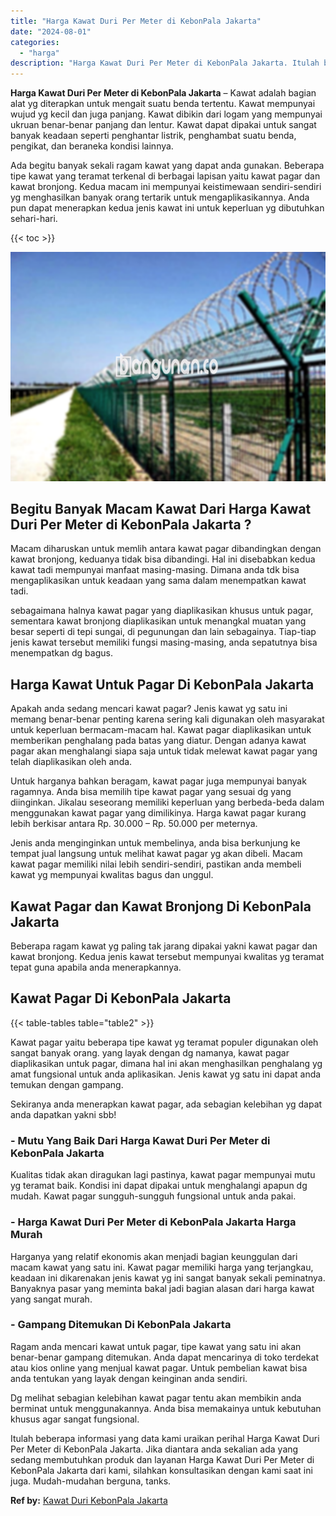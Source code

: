 ```yaml
---
title: "Harga Kawat Duri Per Meter di KebonPala Jakarta"
date: "2024-08-01"
categories: 
  - "harga"
description: "Harga Kawat Duri Per Meter di KebonPala Jakarta. Itulah beberapa informasi yang data kami uraikan perihal Harga Kawat Duri Per Meter di KebonPala Jakarta. Ji..."
---
```


**Harga Kawat Duri Per Meter di KebonPala Jakarta** – Kawat adalah bagian alat yg diterapkan untuk mengait suatu benda tertentu. Kawat mempunyai wujud yg kecil dan juga panjang. Kawat dibikin dari logam yang mempunyai ukruan benar-benar panjang dan lentur. Kawat dapat dipakai untuk sangat banyak keadaan seperti penghantar listrik, penghambat suatu benda, pengikat, dan beraneka kondisi lainnya.

Ada begitu banyak sekali ragam kawat yang dapat anda gunakan. Beberapa tipe kawat yang teramat terkenal di berbagai lapisan yaitu kawat pagar dan kawat bronjong. Kedua macam ini mempunyai keistimewaan sendiri-sendiri yg menghasilkan banyak orang tertarik untuk mengaplikasikannya. Anda pun dapat menerapkan kedua jenis kawat ini untuk keperluan yg dibutuhkan sehari-hari.

{{< toc >}}

![Harga Kawat Duri Per Meter di KebonPala Jakarta](/images/jual-kawat-murah47.png)

## Begitu Banyak Macam Kawat Dari Harga Kawat Duri Per Meter di KebonPala Jakarta ?

Macam diharuskan untuk memlih antara kawat pagar dibandingkan dengan kawat bronjong, keduanya tidak bisa dibandingi. Hal ini disebabkan kedua kawat tadi mempunyai manfaat masing-masing. Dimana anda tdk bisa mengaplikasikan untuk keadaan yang sama dalam menempatkan kawat tadi.

sebagaimana halnya kawat pagar yang diaplikasikan khusus untuk pagar, sementara kawat bronjong diaplikasikan untuk menangkal muatan yang besar seperti di tepi sungai, di pegunungan dan lain sebagainya. Tiap-tiap jenis kawat tersebut memiliki fungsi masing-masing, anda sepatutnya bisa menempatkan dg bagus.

## Harga Kawat Untuk Pagar Di KebonPala Jakarta

Apakah anda sedang mencari kawat pagar? Jenis kawat yg satu ini memang benar-benar penting karena sering kali digunakan oleh masyarakat untuk keperluan bermacam-macam hal. Kawat pagar diaplikasikan untuk memberikan penghalang pada batas yang diatur. Dengan adanya kawat pagar akan menghalangi siapa saja untuk tidak melewat kawat pagar yang telah diaplikasikan oleh anda.

Untuk harganya bahkan beragam, kawat pagar juga mempunyai banyak ragamnya. Anda bisa memilih tipe kawat pagar yang sesuai dg yang diinginkan. Jikalau seseorang memiliki keperluan yang berbeda-beda dalam menggunakan kawat pagar yang dimilikinya. Harga kawat pagar kurang lebih berkisar antara Rp. 30.000 – Rp. 50.000 per meternya.

Jenis anda menginginkan untuk membelinya, anda bisa berkunjung ke tempat jual langsung untuk melihat kawat pagar yg akan dibeli. Macam kawat pagar memiliki nilai lebih sendiri-sendiri, pastikan anda membeli kawat yg mempunyai kwalitas bagus dan unggul.

## Kawat Pagar dan Kawat Bronjong Di KebonPala Jakarta

Beberapa ragam kawat yg paling tak jarang dipakai yakni kawat pagar dan kawat bronjong. Kedua jenis kawat tersebut mempunyai kwalitas yg teramat tepat guna apabila anda menerapkannya.

## Kawat Pagar Di KebonPala Jakarta

{{< table-tables table="table2" >}}

Kawat pagar yaitu beberapa tipe kawat yg teramat populer digunakan oleh sangat banyak orang. yang layak dengan dg namanya, kawat pagar diaplikasikan untuk pagar, dimana hal ini akan menghasilkan penghalang yg amat fungsional untuk anda aplikasikan. Jenis kawat yg satu ini dapat anda temukan dengan gampang.

Sekiranya anda menerapkan kawat pagar, ada sebagian kelebihan yg dapat anda dapatkan yakni sbb!

### \- Mutu Yang Baik Dari Harga Kawat Duri Per Meter di KebonPala Jakarta

Kualitas tidak akan diragukan lagi pastinya, kawat pagar mempunyai mutu yg teramat baik. Kondisi ini dapat dipakai untuk menghalangi apapun dg mudah. Kawat pagar sungguh-sungguh fungsional untuk anda pakai.

### \- Harga Kawat Duri Per Meter di KebonPala Jakarta Harga Murah

Harganya yang relatif ekonomis akan menjadi bagian keunggulan dari macam kawat yang satu ini. Kawat pagar memiliki harga yang terjangkau, keadaan ini dikarenakan jenis kawat yg ini sangat banyak sekali peminatnya. Banyaknya pasar yang meminta bakal jadi bagian alasan dari harga kawat yang sangat murah.

### \- Gampang Ditemukan Di KebonPala Jakarta

Ragam anda mencari kawat untuk pagar, tipe kawat yang satu ini akan benar-benar gampang ditemukan. Anda dapat mencarinya di toko terdekat atau kios online yang menjual kawat pagar. Untuk pembelian kawat bisa anda tentukan yang layak dengan keinginan anda sendiri.

Dg melihat sebagian kelebihan kawat pagar tentu akan membikin anda berminat untuk menggunakannya. Anda bisa memakainya untuk kebutuhan khusus agar sangat fungsional.

Itulah beberapa informasi yang data kami uraikan perihal Harga Kawat Duri Per Meter di KebonPala Jakarta. Jika diantara anda sekalian ada yang sedang membutuhkan produk dan layanan Harga Kawat Duri Per Meter di KebonPala Jakarta dari kami, silahkan konsultasikan dengan kami saat ini juga. Mudah-mudahan berguna, tanks.

**Ref by:** [Kawat Duri KebonPala Jakarta](https://id.wikipedia.org/wiki/Kawat)
